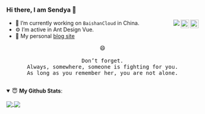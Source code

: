### Hi there, I am Sendya 👋

<a href="https://t.me/Tookochan" title="Sendya's Telegram" target="_blank" rel="nofollow"><img align="right" alt="Sendya Telegram" width="22px" src="https://cdn.jsdelivr.net/npm/simple-icons@v3/icons/telegram.svg" /></a><a href="https://sendya.me/" title="Sendya's Blog" target="_blank" rel="nofollow"><img align="right" alt="Sendya's Blog" width="22px" src="https://cdn.jsdelivr.net/npm/simple-icons@v3/icons/micro-dot-blog.svg" /></a>
<img align="right" src="https://visitor-badge.glitch.me/badge?page_id=sendya" />


- 🔭 I’m currently working on `BaishanCloud` in China.
- ⚙️ I’m active in Ant Design Vue.
- 👋 My personal [blog site](https://sendya.me/)

<p align="center">
 😄
<br/>
<br/>
<samp>
 Don’t forget.<br>
Always, somewhere, someone is fighting for you.<br/>
As long as you remember her, you are not alone.<br/><br/>
 </samp>
</p>

<details open>
 <summary> 😇 <b>My Github Stats</b>: </summary>
 <br/>
 <a href="https://github.com/anuraghazra/github-readme-stats" title="Sendya's Github Stars">
  <img align="center" src="https://github-readme-stats.vercel.app/api?username=sendya&count_private=true&hide=issues&line_height=24" />
 </a>
 <a href="https://github.com/anuraghazra/github-readme-stats" title="Tops Language">
  <img align="center" src="https://github-readme-stats.vercel.app/api/top-langs/?username=sendya&layout=compact" />
 </a>
</details>

<!--
**sendya/sendya** is a ✨ _special_ ✨ repository because its `README.md` (this file) appears on your GitHub profile.

Here are some ideas to get you started:

- 🔭 I’m currently working on ...
- 🌱 I’m currently learning ...
- 👯 I’m looking to collaborate on ...
- 🤔 I’m looking for help with ...
- 💬 Ask me about ...
- 📫 How to reach me: ...
- 😄 Pronouns: ...
- ⚡ Fun fact: ...
-->
